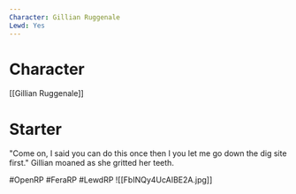 ```yaml
---
Character: Gillian Ruggenale
Lewd: Yes
---
```

# Character
[[Gillian Ruggenale]]

# Starter
"Come on, I said you can do this once then I you let me go down the dig site first." Gillian moaned as she gritted her teeth.  

#OpenRP #FeraRP #LewdRP 
![[FbINQy4UcAIBE2A.jpg]]